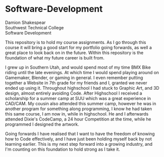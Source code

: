 # Software-Development

Damion Shakespear\
Southwest Technical College\
Software Development

This repository is to hold my course assignments. As I go through this course it will bring a good start for my portfolio going forwards, as well a great place to look back on in the future. Within this repository is the foundation of what my future career is built from.

I grew up in Southern Utah, and would spend most of my time BMX Bike riding until the late evenings. At which time I would spend playing around on Gamemaker, Blender, or gaming in general. I even remember putting together a Website in 7th grade for my friends and I, granted we never ended up using it. Throughout highschool I had stuck to Graphic Art, and 3D design, almost entirely avoiding Code. After Highschool I received a scholarship for a summer camp at SUU which was a great experience in CAD/CAM. My cousin also attended this summer camp, however he was in another program for something along programming, I know he had taken this same course, I am now in, while in highschool. He and I afterwards attended Dixie's CodeCamp, a 24 hour Competition at the time, while he programmed I designed the artwork.

Going forwards I have realised that I want to have the freedom of knowing how to Code effectively, and I have just been holding myself back by not learning earlier. This is my next step forward into a growing industry, and I'm counting on this foundation to hold strong as I take it.

